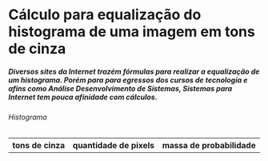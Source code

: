<h1>Cálculo para equalização do histograma de uma imagem em tons de cinza</h1>

<h5>Diversos sites da Internet trazém fórmulas para realizar a equalização de um histograma. Porém para para egressos dos cursos de tecnologia e afins como Análise Desenvolvimento de Sistemas, Sistemas para Internet tem pouca afinidade com cálculos.</h5>
<h6>Histograma</h6>

<table>
	<tr>
		<th>tons de cinza</th>
		<th>quantidade de pixels </th>
		<th>massa de probabilidade</th>
	</tr>
	
</table>